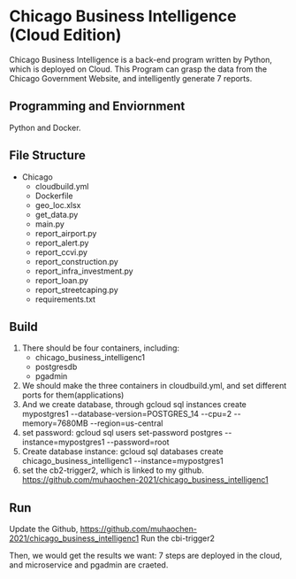 # Chicago Business Intelligence (Cloud Edition) 

Chicago Business Intelligence is a back-end program written by Python, which is deployed on Cloud. This Program can grasp the data from the Chicago Government Website, and intelligently generate 7 reports.

## Programming and Enviornment
Python and Docker.

## File Structure
- Chicago
    - cloudbuild.yml
    - Dockerfile
    - geo_loc.xlsx
    - get_data.py
    - main.py
    - report_airport.py
    - report_alert.py
    - report_ccvi.py
    - report_construction.py
    - report_infra_investment.py
    - report_loan.py
    - report_streetcaping.py
    - requirements.txt

## Build
1. There should be four containers, including:
    - chicago_business_intelligenc1
    - postgresdb
    - pgadmin
2. We should make the three containers in cloudbuild.yml, and set different ports for them(applications)
3. And we create database, through gcloud sql instances create mypostgres1 --database-version=POSTGRES_14 --cpu=2 --memory=7680MB --region=us-central
4. set password: gcloud sql users set-password postgres --instance=mypostgres1 --password=root
5. Create database instance: gcloud sql databases create chicago_business_intelligenc1 --instance=mypostgres1
6. set the cb2-trigger2, which is linked to my github. https://github.com/muhaochen-2021/chicago_business_intelligenc1


## Run
Update the Github, https://github.com/muhaochen-2021/chicago_business_intelligenc1
Run the cbi-trigger2

Then, we would get the results we want: 7 steps are deployed in the cloud, and microservice and pgadmin are craeted.
